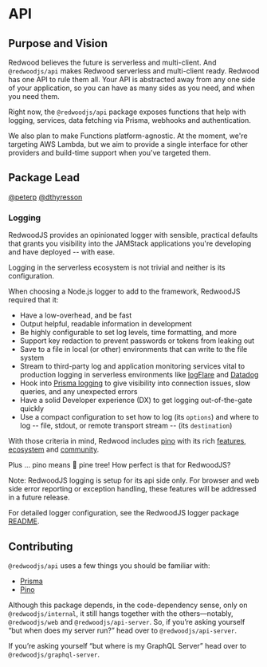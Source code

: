 # API

## Purpose and Vision

Redwood believes the future is serverless and multi-client. And `@redwoodjs/api` makes Redwood serverless and multi-client ready. Redwood has one API to rule them all. Your API is abstracted away from any one side of your application, so you can have as many sides as you need, and when you need them.

Right now, the `@redwoodjs/api` package exposes functions that help with logging, services, data fetching via Prisma, webhooks and authentication.

We also plan to make Functions platform-agnostic. At the moment, we're targeting AWS Lambda, but we aim to provide a single interface for other providers and build-time support when you've targeted them.

## Package Lead

[@peterp](https://github.com/peterp/)
[@dthyresson](https://github.com/dthyresson/)
### Logging

RedwoodJS provides an opinionated logger with sensible, practical defaults that grants you visibility into the JAMStack applications you're developing and have deployed  -- with ease.

Logging in the serverless ecosystem is not trivial and neither is its configuration.

When choosing a Node.js logger to add to the framework, RedwoodJS required that it:

* Have a low-overhead, and be fast
* Output helpful, readable information in development
* Be highly configurable to set log levels, time formatting, and more
* Support key redaction to prevent passwords or tokens from leaking out
* Save to a file in local (or other) environments that can write to the file system
* Stream to third-party log and application monitoring services vital to production logging in serverless environments like [logFlare](https://logflare.app/) and [Datadog](https://www.datadoghq.com/)
* Hook into [Prisma logging](https://www.prisma.io/docs/concepts/components/prisma-client/working-with-prismaclient/logging) to give visibility into connection issues, slow queries, and any unexpected errors
* Have a solid Developer experience (DX) to get logging out-of-the-gate quickly
* Use a compact configuration to set how to log (its `options`) and where to log -- file, stdout, or remote transport stream -- (its `destination`)

With those criteria in mind, Redwood includes [pino](https://github.com/pinojs/pino) with its rich [features](https://github.com/pinojs/pino/blob/master/docs/api.md), [ecosystem](https://github.com/pinojs/pino/blob/master/docs/ecosystem.md) and [community](https://github.com/pinojs/pino/blob/master/docs/ecosystem.md#community).

Plus ... pino means 🌲 pine tree! How perfect is that for RedwoodJS?

Note: RedwoodJS logging is setup for its api side only. For browser and web side error reporting or exception handling, these features will be addressed in a future release.

For detailed logger configuration, see the RedwoodJS logger package [README](./src/logger/README.md).

## Contributing

`@redwoodjs/api` uses a few things you should be familiar with:

- [Prisma](https://www.prisma.io)
- [Pino](https://getpino.io)

Although this package depends, in the code-dependency sense, only on `@redwoodjs/internal`, it still hangs together with the others&mdash;notably, `@redwoodjs/web` and `@redwoodjs/api-server`. So, if you’re asking yourself “but when does my server run?” head over to `@redwoodjs/api-server`.

If you’re asking yourself “but where is my GraphQL Server” head over to `@redwoodjs/graphql-server`.
